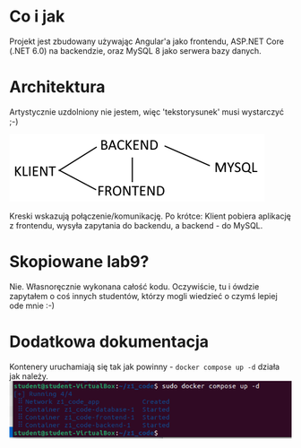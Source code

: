 # Co i jak

Projekt jest zbudowany używając Angular'a jako frontendu, ASP.NET Core (.NET 6.0) na backendzie, oraz MySQL 8 jako serwera bazy danych.

# Architektura

Artystycznie uzdolniony nie jestem, więc 'tekstorysunek' musi wystarczyć ;-)

![](arch.png)

Kreski wskazują połączenie/komunikację. Po krótce: Klient pobiera aplikację z frontendu, wysyła zapytania do backendu, a backend - do MySQL.

# Skopiowane lab9?

Nie. Własnoręcznie wykonana całość kodu. Oczywiście, tu i ówdzie zapytałem o coś innych studentów, którzy mogli wiedzieć o czymś lepiej ode mnie :-)

# Dodatkowa dokumentacja

Kontenery uruchamiają się tak jak powinny - `docker compose up -d` działa jak należy.
![](it_works.png)
